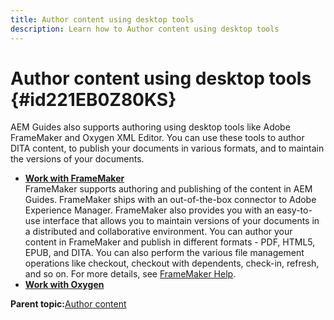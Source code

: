 ```yaml
---
title: Author content using desktop tools
description: Learn how to Author content using desktop tools
---
```


# Author content using desktop tools {#id221EB0Z80KS}

AEM Guides also supports authoring using desktop tools like Adobe FrameMaker and Oxygen XML Editor. You can use these tools to author DITA content, to publish your documents in various formats, and to maintain the versions of your documents.

-   **[Work with FrameMaker](author-desktop-framemaker.md)**  
FrameMaker supports authoring and publishing of the content in AEM Guides. FrameMaker ships with an out-of-the-box connector to Adobe Experience Manager. FrameMaker also provides you with an easy-to-use interface that allows you to maintain versions of your documents in a distributed and collaborative environment. You can author your content in FrameMaker and publish in different formats - PDF, HTML5, EPUB, and DITA. You can also perform the various file management operations like checkout, checkout with dependents, check-in, refresh, and so on. For more details, see [FrameMaker Help](https://help.adobe.com/en_US/framemaker/using/index.html).
-   **[Work with Oxygen](author-desktop-oxygen.md)**  


**Parent topic:**[Author content](authoring-content.md)

